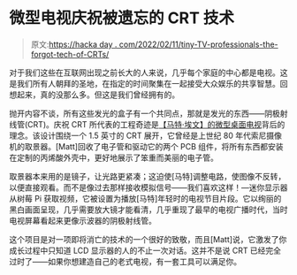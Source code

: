 # 微型电视庆祝被遗忘的 CRT 技术

> 原文:[https://hacka day . com/2022/02/11/tiny-TV-professionals-the-forgot-tech-of-CRTs/](https://hackaday.com/2022/02/11/tiny-tv-celebrates-the-forgotten-tech-of-crts/)

对于我们这些在互联网出现之前长大的人来说，几乎每个家庭的中心都是电视。这是我们所有人朝拜的圣地，在指定的时间聚集在一起接受大众娱乐的共享智慧。回想起来，真的没那么多。但这是我们曾经拥有的。

抛开内容不谈，所有这些发光的盒子有一个共同点，那就是发光的东西——阴极射线管(CRT)。庆祝 CRT 所代表的工程奇迹是[【马特·埃文】的微型桌面电视](https://www.axio.ms/projects/2022/02/08/CRTBox.html)背后的理念。该设计围绕一个 1.5 英寸的 CRT 展开，它曾经是上世纪 80 年代索尼摄像机的取景器。[Matt]回收了电子管和驱动它的两个 PCB 组件，将所有东西都安装在定制的丙烯酸外壳中，更好地展示了笨重而美丽的电子管。

取景器本来用的是镜子，让光路更紧凑；这迫使[马特]调整电路，使图像不反转，以便直接观看。而不是像过去那样接收模拟信号——我们喜欢这样！—迷你显示器从树莓 Pi 获取视频，它被设置为播放[马特]年轻时的电视节目片段。它以绚丽的黑白画面呈现，几乎需要放大镜才能看清，几乎重现了最早的电视广播时代，当时电视屏幕看起来更像示波器的阴极射线管。

这个项目是对一项即将消亡的技术的一个很好的致敬，而且[Matt]说，它激发了你成长过程中只知道 LCD 显示器的人的不止一次对话。这并不是说 CRT 已经完全过时了——如果你想建造自己的老式电视，有一套工具可以满足你。
